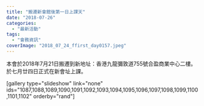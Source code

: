 ```yaml
---
title: "搬遷新會館後第一日上課天"
date: "2018-07-26"
categories: 
  - "最新活動"
tags: 
  - "會務資訊"
coverImage: "2018_07_24_ffirst_day0157.jpeg"
---
```


本會於2018年7月21日搬遷到新地址：香港九龍彌敦道755號合盈商業中心二樓。於七月廿四日正式在新會址上課。<!--more-->

\[gallery type="slideshow" link="none" ids="1087,1088,1089,1090,1091,1092,1093,1094,1095,1096,1097,1098,1099,1100,1101,1102" orderby="rand"\]
